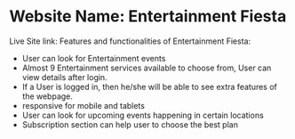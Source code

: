 # Website Name: Entertainment Fiesta

Live Site link:
Features and functionalities of Entertainment Fiesta:

- User can look for Entertainment events
- Almost 9 Entertainment services available to choose from, User can view details after login.
- If a User is logged in, then he/she will be able to see extra features of the webpage.
- responsive for mobile and tablets
- User can look for upcoming events happening in certain locations
- Subscription section can help user to choose the best plan
